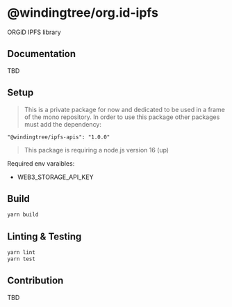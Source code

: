 # @windingtree/org.id-ipfs
ORGiD IPFS library

## Documentation

TBD

## Setup

> This is a private package for now and dedicated to be used in a frame of the mono repository. In order to use this package other packages must add the dependency:

```
"@windingtree/ipfs-apis": "1.0.0"
```

> This package is requiring a node.js version 16 (up)

Required env varaibles: 
- WEB3_STORAGE_API_KEY

## Build

```bash
yarn build
```

## Linting & Testing

```bash
yarn lint
yarn test
```

## Contribution

TBD
